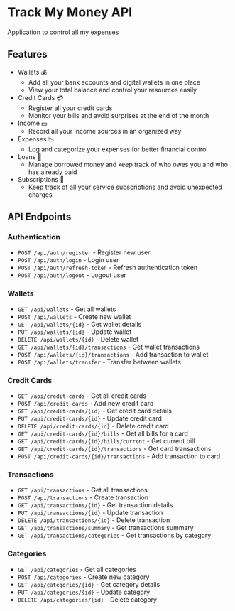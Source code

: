 # Track My Money API

Application to control all my expenses

## Features

- Wallets 💰
    - Add all your bank accounts and digital wallets in one place
    - View your total balance and control your resources easily
- Credit Cards 💳
    - Register all your credit cards
    - Monitor your bills and avoid surprises at the end of the month
- Income 💵
    - Record all your income sources in an organized way
- Expenses 📉
    - Log and categorize your expenses for better financial control
- Loans 🔄
    - Manage borrowed money and keep track of who owes you and who has already paid
- Subscriptions 📅
    - Keep track of all your service subscriptions and avoid unexpected charges

## API Endpoints

### Authentication
- `POST /api/auth/register` - Register new user
- `POST /api/auth/login` - Login user
- `POST /api/auth/refresh-token` - Refresh authentication token
- `POST /api/auth/logout` - Logout user

### Wallets
- `GET /api/wallets` - Get all wallets
- `POST /api/wallets` - Create new wallet
- `GET /api/wallets/{id}` - Get wallet details
- `PUT /api/wallets/{id}` - Update wallet
- `DELETE /api/wallets/{id}` - Delete wallet
- `GET /api/wallets/{id}/transactions` - Get wallet transactions
- `POST /api/wallets/{id}/transactions` - Add transaction to wallet
- `POST /api/wallets/transfer` - Transfer between wallets

### Credit Cards
- `GET /api/credit-cards` - Get all credit cards
- `POST /api/credit-cards` - Add new credit card
- `GET /api/credit-cards/{id}` - Get credit card details
- `PUT /api/credit-cards/{id}` - Update credit card
- `DELETE /api/credit-cards/{id}` - Delete credit card
- `GET /api/credit-cards/{id}/bills` - Get all bills for a card
- `GET /api/credit-cards/{id}/bills/current` - Get current bill
- `GET /api/credit-cards/{id}/transactions` - Get card transactions
- `POST /api/credit-cards/{id}/transactions` - Add transaction to card

### Transactions
- `GET /api/transactions` - Get all transactions
- `POST /api/transactions` - Create transaction
- `GET /api/transactions/{id}` - Get transaction details
- `PUT /api/transactions/{id}` - Update transaction
- `DELETE /api/transactions/{id}` - Delete transaction
- `GET /api/transactions/summary` - Get transactions summary
- `GET /api/transactions/categories` - Get transactions by category

### Categories
- `GET /api/categories` - Get all categories
- `POST /api/categories` - Create new category
- `GET /api/categories/{id}` - Get category details
- `PUT /api/categories/{id}` - Update category
- `DELETE /api/categories/{id}` - Delete category
